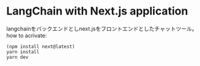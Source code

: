 # LangChain with Next.js application
langchainをバックエンドとしnext.jsをフロントエンドとしたチャットツール。
how to acrivate:
```
(npm install next@latest)
yarn install
yarn dev
```
